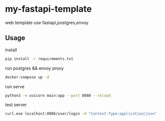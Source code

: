 # my-fastapi-template 


web template use fastapi,postgres,envoy


Usage
----
install
```sh
pip install -r requirements.txt
```
run postgres && envoy proxy
```sh
docker-compose up -d
```
run serve
```sh
python3 -m uvicorn main:app --port 8080 --reload
```
test server
```sh
curl.exe localhost:8086/user/login -H "Content-Type:application/json" -X POST -d '{\"username\":\"admin\",\"password\":\"password\"}'
```